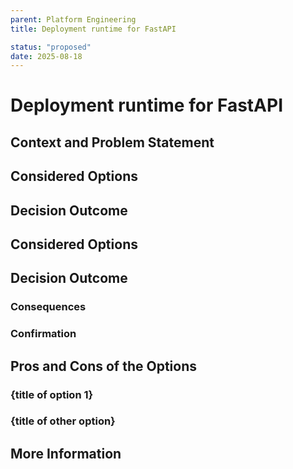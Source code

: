 ```yaml
---
parent: Platform Engineering
title: Deployment runtime for FastAPI

status: "proposed"
date: 2025-08-18
---
```


# Deployment runtime for FastAPI

## Context and Problem Statement

## Considered Options

## Decision Outcome

## Considered Options

## Decision Outcome

### Consequences

### Confirmation

## Pros and Cons of the Options

### {title of option 1}

### {title of other option}

## More Information
